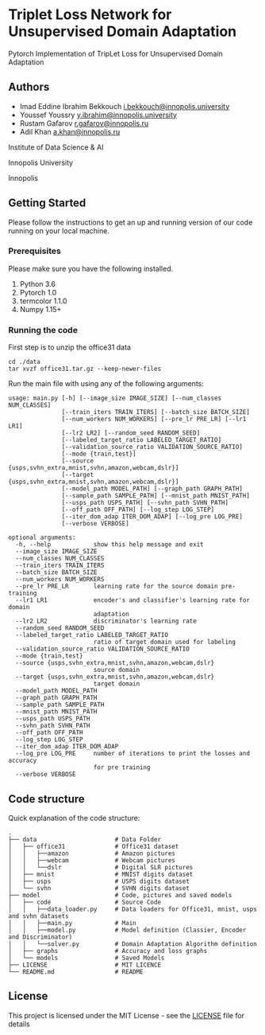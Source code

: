 # Triplet Loss Network for Unsupervised Domain Adaptation
Pytorch Implementation of TripLet Loss for Unsupervised Domain Adaptation
## Authors 

* Imad Eddine Ibrahim Bekkouch i.bekkouch@innopolis.university
* Youssef Youssry y.ibrahim@innopolis.university
* Rustam Gafarov r.gafarov@innopolis.ru
* Adil Khan a.khan@innopolis.ru

Institute of Data Science & AI 

Innopolis University

Innopolis

## Getting Started
Please follow the instructions to get an up and running version of our code running on your local machine.
### Prerequisites
Please make sure you have the following installed.

1. Python 3.6
2. Pytorch 1.0
3. termcolor 1.1.0
4. Numpy 1.15+

### Running the code
First step is to unzip the office31 data
```
cd ./data
tar xvzf office31.tar.gz --keep-newer-files
```

Run the main file with using any of the following arguments:
```
usage: main.py [-h] [--image_size IMAGE_SIZE] [--num_classes NUM_CLASSES]
               [--train_iters TRAIN_ITERS] [--batch_size BATCH_SIZE]
               [--num_workers NUM_WORKERS] [--pre_lr PRE_LR] [--lr1 LR1]
               [--lr2 LR2] [--random_seed RANDOM_SEED]
               [--labeled_target_ratio LABELED_TARGET_RATIO]
               [--validation_source_ratio VALIDATION_SOURCE_RATIO]
               [--mode {train,test}]
               [--source {usps,svhn_extra,mnist,svhn,amazon,webcam,dslr}]
               [--target {usps,svhn_extra,mnist,svhn,amazon,webcam,dslr}]
               [--model_path MODEL_PATH] [--graph_path GRAPH_PATH]
               [--sample_path SAMPLE_PATH] [--mnist_path MNIST_PATH]
               [--usps_path USPS_PATH] [--svhn_path SVHN_PATH]
               [--off_path OFF_PATH] [--log_step LOG_STEP]
               [--iter_dom_adap ITER_DOM_ADAP] [--log_pre LOG_PRE]
               [--verbose VERBOSE]

optional arguments:
  -h, --help            show this help message and exit
  --image_size IMAGE_SIZE
  --num_classes NUM_CLASSES
  --train_iters TRAIN_ITERS
  --batch_size BATCH_SIZE
  --num_workers NUM_WORKERS
  --pre_lr PRE_LR       learning rate for the source domain pre-training
  --lr1 LR1             encoder's and classifier's learning rate for domain
                        adaptation
  --lr2 LR2             discriminator's learning rate
  --random_seed RANDOM_SEED
  --labeled_target_ratio LABELED_TARGET_RATIO
                        ratio of target domain used for labeling
  --validation_source_ratio VALIDATION_SOURCE_RATIO
  --mode {train,test}
  --source {usps,svhn_extra,mnist,svhn,amazon,webcam,dslr}
                        source domain
  --target {usps,svhn_extra,mnist,svhn,amazon,webcam,dslr}
                        target domain
  --model_path MODEL_PATH
  --graph_path GRAPH_PATH
  --sample_path SAMPLE_PATH
  --mnist_path MNIST_PATH
  --usps_path USPS_PATH
  --svhn_path SVHN_PATH
  --off_path OFF_PATH
  --log_step LOG_STEP
  --iter_dom_adap ITER_DOM_ADAP
  --log_pre LOG_PRE     number of iterations to print the losses and accuracy
                        for pre training
  --verbose VERBOSE
```

## Code structure

Quick explanation of the code structure:

    .
    ├── data                      # Data Folder
    │   ├── office31              # Office31 dataset
    │   │   ├──amazon             # Amazon pictures
    │   │   ├──webcam             # Webcam pictures
    │   │   └──dslr               # Digital SLR pictures
    │   ├── mnist                 # MNIST digits dataset
    │   ├── usps                  # USPS digits dataset
    │   └── svhn                  # SVHN digits dataset
    ├── model                     # Code, pictures and saved models
    │   ├── code                  # Source Code
    │   │   ├──data_loader.py     # Data loaders for Office31, mnist, usps and svhn datasets
    │   │   ├──main.py            # Main
    │   │   ├──model.py           # Model definition (Classier, Encoder and Discriminator)
    │   │   └──solver.py          # Domain Adaptation Algorithm definition
    │   ├── graphs                # Accuracy and loss graphs
    │   └── models                # Saved Models
    ├── LICENSE                   # MIT LICENCE
    └── README.md                 # README
    
    
## License

This project is licensed under the MIT License - see the [LICENSE](LICENSE) file for details